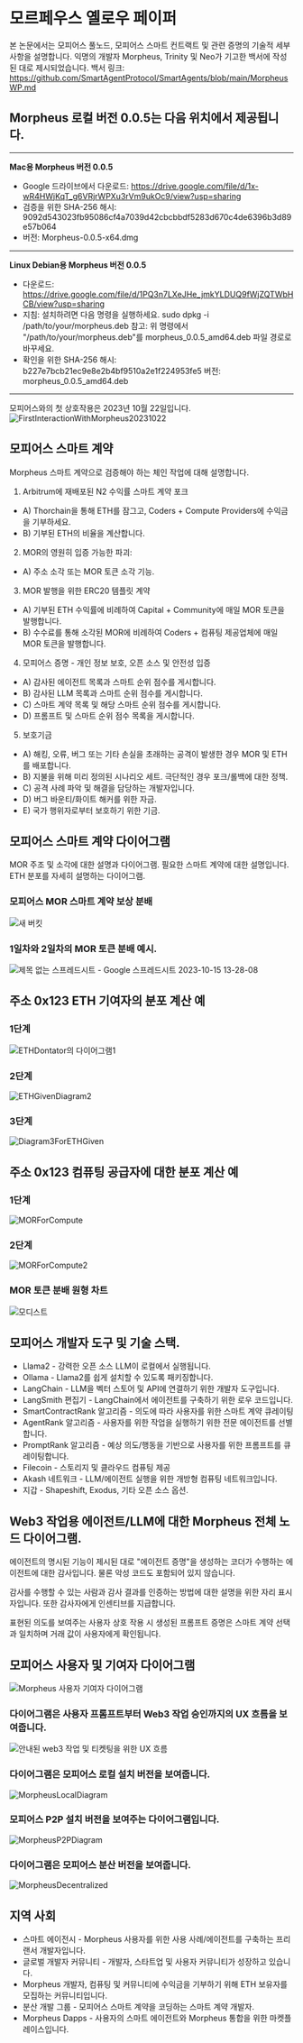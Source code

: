 # 모르페우스 옐로우 페이퍼

본 논문에서는 모피어스 풀노드, 모피어스 스마트 컨트랙트 및 관련 증명의 기술적 세부 사항을 설명합니다.
익명의 개발자 Morpheus, Trinity 및 Neo가 기고한 백서에 작성된 대로 제시되었습니다. 백서 링크: https://github.com/SmartAgentProtocol/SmartAgents/blob/main/MorpheusWP.md

## Morpheus 로컬 버전 0.0.5는 다음 위치에서 제공됩니다.
---------
**Mac용 Morpheus 버전 0.0.5**
- Google 드라이브에서 다운로드: https://drive.google.com/file/d/1x-wR4HWjKqT_g6VRjrWPXu3rVm9ukOc9/view?usp=sharing
- 검증을 위한 SHA-256 해시: 9092d543023fb95086cf4a7039d42cbcbbdf5283d670c4de6396b3d89e57b064
- 버전: Morpheus-0.0.5-x64.dmg

---------
**Linux Debian용 Morpheus 버전 0.0.5**
- 다운로드: https://drive.google.com/file/d/1PQ3n7LXeJHe_jmkYLDUQ9fWjZQTWbHCB/view?usp=sharing
- 지침: 설치하려면 다음 명령을 실행하세요.
sudo dpkg -i /path/to/your/morpheus.deb
참고: 위 명령에서 "/path/to/your/morpheus.deb"를 morpheus_0.0.5_amd64.deb 파일 경로로 바꾸세요.
- 확인을 위한 SHA-256 해시:
b227e7bcb21ec9e8e2b4bf9510a2e1f224953fe5
버전: morpheus_0.0.5_amd64.deb
---------

모피어스와의 첫 상호작용은 2023년 10월 22일입니다.
![FirstInteractionWithMorpheus20231022](https://github.com/MorpheusAIs/Morpheus/assets/1563345/35509f3a-4346-4f58-bb60-f7881fd10f7e)

## 모피어스 스마트 계약
Morpheus 스마트 계약으로 검증해야 하는 체인 작업에 대해 설명합니다.

1. Arbitrum에 재배포된 N2 수익률 스마트 계약 포크
- A) Thorchain을 통해 ETH를 잠그고, Coders + Compute Providers에 수익금을 기부하세요.
- B) 기부된 ETH의 비율을 계산합니다.

2. MOR의 영원히 입증 가능한 파괴:
- A) 주소 소각 또는 MOR 토큰 소각 기능.

3. MOR 발행을 위한 ERC20 템플릿 계약
- A) 기부된 ETH 수익률에 비례하여 Capital + Community에 매일 MOR 토큰을 발행합니다.
- B) 수수료를 통해 소각된 MOR에 비례하여 Coders + 컴퓨팅 제공업체에 매일 MOR 토큰을 발행합니다.

4. 모피어스 증명 - 개인 정보 보호, 오픈 소스 및 안전성 입증
- A) 감사된 에이전트 목록과 스마트 순위 점수를 게시합니다.
- B) 감사된 LLM 목록과 스마트 순위 점수를 게시합니다.
- C) 스마트 계약 목록 및 해당 스마트 순위 점수를 게시합니다.
- D) 프롬프트 및 스마트 순위 점수 목록을 게시합니다.

5. 보호기금
- A) 해킹, 오류, 버그 또는 기타 손실을 초래하는 공격이 발생한 경우 MOR 및 ETH를 배포합니다.
- B) 지불을 위해 미리 정의된 시나리오 세트. 극단적인 경우 포크/롤백에 대한 정책.
- C) 공격 사례 파악 및 해결을 담당하는 개발자입니다.
- D) 버그 바운티/화이트 해커를 위한 자금.
- E) 국가 행위자로부터 보호하기 위한 기금.

## 모피어스 스마트 계약 다이어그램
MOR 주조 및 소각에 대한 설명과 다이어그램.
필요한 스마트 계약에 대한 설명입니다.
ETH 분포를 자세히 설명하는 다이어그램.

### 모피어스 MOR 스마트 계약 보상 분배
![새 버킷](https://github.com/SmartAgentProtocol/SmartAgents/assets/76454555/cd57bae7-2a56-4a55-bf3e-1f810f3fba9c)

### 1일차와 2일차의 MOR 토큰 분배 예시.
![제목 없는 스프레드시트 - Google 스프레드시트 2023-10-15 13-28-08](https://github.com/MorpheusAIs/Morpheus/assets/76454555/6ff7869d-bbd6-46b5-8673-6a59b75906e1)

## 주소 0x123 ETH 기여자의 분포 계산 예

### 1단계
![ETHDontator의 다이어그램1](https://github.com/SmartAgentProtocol/SmartAgents/assets/1563345/fead528c-d628-449e-a3a3-2f53904f4a3d)

### 2단계
![ETHGivenDiagram2](https://github.com/MorpheusAIs/Morpheus/assets/1563345/915020e8-d342-48bc-85ee-367de0325680)

### 3단계
![Diagram3ForETHGiven](https://github.com/MorpheusAIs/Morpheus/assets/1563345/a3f455af-56de-4c6b-9688-5b9e91673e5a)

## 주소 0x123 컴퓨팅 공급자에 대한 분포 계산 예

### 1단계
![MORForCompute](https://github.com/SmartAgentProtocol/SmartAgents/assets/1563345/bef69c69-0420-441f-97f0-7e8195844f57)

### 2단계
![MORForCompute2](https://github.com/SmartAgentProtocol/SmartAgents/assets/1563345/a6f30da5-5441-4f0a-be80-c5798f5920cd)

### MOR 토큰 분배 원형 차트
![모디스트](https://github.com/MorpheusAIs/Morpheus/assets/76454555/4157efe7-6abf-404a-87f9-a8dc76cd4799)

## 모피어스 개발자 도구 및 기술 스택.
- Llama2 - 강력한 오픈 소스 LLM이 로컬에서 실행됩니다.
- Ollama - Llama2를 쉽게 설치할 수 있도록 패키징합니다.
- LangChain - LLM을 벡터 스토어 및 API에 연결하기 위한 개발자 도구입니다.
- LangSmith 편집기 - LangChain에서 에이전트를 구축하기 위한 로우 코드입니다.
- SmartContractRank 알고리즘 - 의도에 따라 사용자를 위한 스마트 계약 큐레이팅
- AgentRank 알고리즘 - 사용자를 위한 작업을 실행하기 위한 전문 에이전트를 선별합니다.
- PromptRank 알고리즘 - 예상 의도/행동을 기반으로 사용자를 위한 프롬프트를 큐레이팅합니다.
- Filecoin - 스토리지 및 클라우드 컴퓨팅 제공
- Akash 네트워크 - LLM/에이전트 실행을 위한 개방형 컴퓨팅 네트워크입니다.
- 지갑 - Shapeshift, Exodus, 기타 오픈 소스 옵션.

## Web3 작업용 에이전트/LLM에 대한 Morpheus 전체 노드 다이어그램.
에이전트의 명시된 기능이 제시된 대로 "에이전트 증명"을 생성하는 코더가 수행하는 에이전트에 대한 감사입니다. 물론 악성 코드도 포함되어 있지 않습니다.

감사를 수행할 수 있는 사람과 감사 결과를 인증하는 방법에 대한 설명을 위한 자리 표시자입니다. 또한 감사자에게 인센티브를 지급합니다.

표현된 의도를 보여주는 사용자 상호 작용 시 생성된 프롬프트 증명은 스마트 계약 선택과 일치하며 거래 값이 사용자에게 확인됩니다.

## 모피어스 사용자 및 기여자 다이어그램
![Morpheus 사용자 기여자 다이어그램](https://github.com/MorpheusAIs/Morpheus/assets/1563345/2cff8d70-c116-472f-a431-8a82bfa22f9b)

### 다이어그램은 사용자 프롬프트부터 Web3 작업 승인까지의 UX 흐름을 보여줍니다.
![안내된 web3 작업 및 티켓팅을 위한 UX 흐름](https://github.com/MorpheusAIs/Morpheus/assets/76454555/942b20fb-d67e-4a57-af2c-cd24a89690a5)

### 다이어그램은 모피어스 로컬 설치 버전을 보여줍니다.
![MorpheusLocalDiagram](https://github.com/SmartAgentProtocol/SmartAgents/assets/1563345/a0564914-cddb-42e4-b0f4-8c2310db6a66)

### 모피어스 P2P 설치 버전을 보여주는 다이어그램입니다.
![MorpheusP2PDiagram](https://github.com/SmartAgentProtocol/SmartAgents/assets/1563345/a7eeb31f-3d38-4233-a45f-e9b91ad84ba2)

### 다이어그램은 모피어스 분산 버전을 보여줍니다.
![MorpheusDecentralized](https://github.com/SmartAgentProtocol/SmartAgents/assets/1563345/1699f2de-cc18-42e8-a05c-32b3307baa20)

## 지역 사회
- 스마트 에이전시 - Morpheus 사용자를 위한 사용 사례/에이전트를 구축하는 프리랜서 개발자입니다.
- 글로벌 개발자 커뮤니티 - 개발자, 스타트업 및 사용자 커뮤니티가 성장하고 있습니다.
- Morpheus 개발자, 컴퓨팅 및 커뮤니티에 수익금을 기부하기 위해 ETH 보유자를 모집하는 커뮤니티입니다.
- 분산 개발 그룹 - 모피어스 스마트 계약을 코딩하는 스마트 계약 개발자.
- Morpheus Dapps - 사용자의 스마트 에이전트와 Morpheus 통합을 위한 마켓플레이스입니다.
